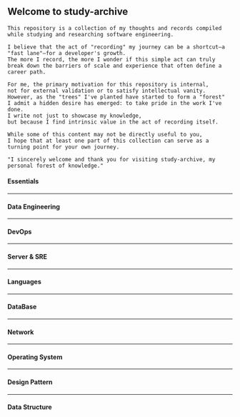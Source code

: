 ## Welcome to study-archive
```
This repository is a collection of my thoughts and records compiled 
while studying and researching software engineering.

I believe that the act of "recording" my journey can be a shortcut—a "fast lane"—for a developer's growth. 
The more I record, the more I wonder if this simple act can truly break down the barriers of scale and experience that often define a career path.

For me, the primary motivation for this repository is internal, 
not for external validation or to satisfy intellectual vanity. 
However, as the "trees" I've planted have started to form a "forest"
I admit a hidden desire has emerged: to take pride in the work I've done. 
I write not just to showcase my knowledge, 
but because I find intrinsic value in the act of recording itself.

While some of this content may not be directly useful to you, 
I hope that at least one part of this collection can serve as a turning point for your own journey.

"I sincerely welcome and thank you for visiting study-archive, my personal forest of knowledge."
```

#### Essentials

---

#### Data Engineering

---

#### DevOps

---

#### Server & SRE

___

#### Languages

---

#### DataBase

---

#### Network

---

#### Operating System

---

#### Design Pattern

---

#### Data Structure

